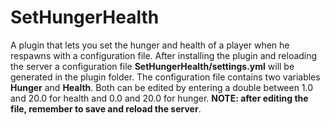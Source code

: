 # SetHungerHealth

A plugin that lets you set the hunger and health of a player when he respawns with a configuration file. After installing the plugin and reloading the server a configuration file **SetHungerHealth/settings.yml** will be generated in the plugin folder. The configuration file contains two variables **Hunger** and **Health**. Both can be edited by entering a double between 1.0 and 20.0 for health and 0.0 and 20.0 for hunger. **NOTE: after editing the file, remember to save and reload the server**.

